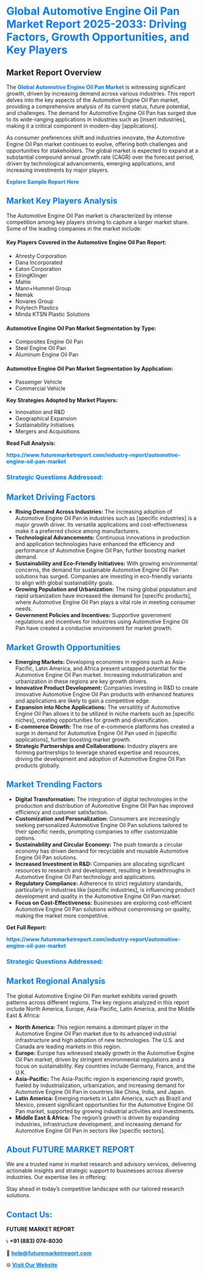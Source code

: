 <h1 style="color: #007BFF;">Global Automotive Engine Oil Pan Market Report 2025-2033: Driving Factors, Growth Opportunities, and Key Players</h1>

<section id="overview">
<h2>Market Report Overview</h2>
<p>The <a href="https://www.futuremarketreport.com/industry-report/automotive-engine-oil-pan-market" style="color: #007BFF; text-decoration: none;"><strong>Global Automotive Engine Oil Pan Market</strong></a> is witnessing significant growth, driven by increasing demand across various industries. This report delves into the key aspects of the Automotive Engine Oil Pan market, providing a comprehensive analysis of its current status, future potential, and challenges. The demand for Automotive Engine Oil Pan has surged due to its wide-ranging applications in industries such as [insert industries], making it a critical component in modern-day [applications].</p>
<p>As consumer preferences shift and industries innovate, the Automotive Engine Oil Pan market continues to evolve, offering both challenges and opportunities for stakeholders. The global market is expected to expand at a substantial compound annual growth rate (CAGR) over the forecast period, driven by technological advancements, emerging applications, and increasing investments by major players.</p>
</section>

<section id="overview">
<p><a href="https://www.futuremarketreport.com/request-sample/reportId=84936" style="color: #007BFF; text-decoration: none;"><strong>Explore Sample Report Here</strong></a></p>
</section>

<section id="key-players">
<h2 style="color: #007BFF;">Market Key Players Analysis</h2>
<p>The Automotive Engine Oil Pan market is characterized by intense competition among key players striving to capture a larger market share. Some of the leading companies in the market include:</p>
<h4>Key Players Covered in the Automotive Engine Oil Pan Report:</h4>
<ul><li>Ahresty Corporation</li><li>Dana Incorporated</li><li>Eaton Corporation</li><li>ElringKlinger</li><li>Mahle</li><li>Mann+Hummel Group</li><li>Nemak</li><li>Novares Group</li><li>Polytech Plastics</li><li>Minda KTSN Plastic Solutions</li></ul>
<h4>Automotive Engine Oil Pan Market Segmentation by Type:</h4>
<ul><li>Composites Engine Oil Pan</li><li>Steel Engine Oil Pan</li><li>Aluminum Engine Oil Pan</li></ul>

<h4>Automotive Engine Oil Pan Market Segmentation by Application:</h4>
<ul><li>Passenger Vehicle</li><li>Commercial Vehicle</li></ul>
<p><strong>Key Strategies Adopted by Market Players:</strong></p>
<ul>
<li>Innovation and R&D</li>
<li>Geographical Expansion</li>
<li>Sustainability Initiatives</li>
<li>Mergers and Acquisitions</li>
</ul>
</section>

<section>
<p><strong>Read Full Analysis: </strong></p><a href="https://www.futuremarketreport.com/industry-report/automotive-engine-oil-pan-market" style="color: #007BFF; text-decoration: none;"><strong>https://www.futuremarketreport.com/industry-report/automotive-engine-oil-pan-market</strong></a>
<h3 style="color: #007BFF;">Strategic Questions Addressed:</h3>
</section>

<section id="driving-factors">
<h2 style="color: #007BFF;">Market Driving Factors</h2>
<ul>
<li><strong>Rising Demand Across Industries:</strong> The increasing adoption of Automotive Engine Oil Pan in industries such as [specific industries] is a major growth driver. Its versatile applications and cost-effectiveness make it a preferred choice among manufacturers.</li>
<li><strong>Technological Advancements:</strong> Continuous innovations in production and application technologies have enhanced the efficiency and performance of Automotive Engine Oil Pan, further boosting market demand.</li>
<li><strong>Sustainability and Eco-Friendly Initiatives:</strong> With growing environmental concerns, the demand for sustainable Automotive Engine Oil Pan solutions has surged. Companies are investing in eco-friendly variants to align with global sustainability goals.</li>
<li><strong>Growing Population and Urbanization:</strong> The rising global population and rapid urbanization have increased the demand for [specific products], where Automotive Engine Oil Pan plays a vital role in meeting consumer needs.</li>
<li><strong>Government Policies and Incentives:</strong> Supportive government regulations and incentives for industries using Automotive Engine Oil Pan have created a conducive environment for market growth.</li>
</ul>
</section>

<section id="growth-opportunities">
<h2 style="color: #007BFF;">Market Growth Opportunities</h2>
<ul>
<li><strong>Emerging Markets:</strong> Developing economies in regions such as Asia-Pacific, Latin America, and Africa present untapped potential for the Automotive Engine Oil Pan market. Increasing industrialization and urbanization in these regions are key growth drivers.</li>
<li><strong>Innovative Product Development:</strong> Companies investing in R&D to create innovative Automotive Engine Oil Pan products with enhanced features and applications are likely to gain a competitive edge.</li>
<li><strong>Expansion into Niche Applications:</strong> The versatility of Automotive Engine Oil Pan allows it to be utilized in niche markets such as [specific niches], creating opportunities for growth and diversification.</li>
<li><strong>E-commerce Growth:</strong> The rise of e-commerce platforms has created a surge in demand for Automotive Engine Oil Pan used in [specific applications], further boosting market growth.</li>
<li><strong>Strategic Partnerships and Collaborations:</strong> Industry players are forming partnerships to leverage shared expertise and resources, driving the development and adoption of Automotive Engine Oil Pan products globally.</li>
</ul>
</section>

<section id="trending-factors">
<h2 style="color: #007BFF;">Market Trending Factors</h2>
<ul>
<li><strong>Digital Transformation:</strong> The integration of digital technologies in the production and distribution of Automotive Engine Oil Pan has improved efficiency and customer satisfaction.</li>
<li><strong>Customization and Personalization:</strong> Consumers are increasingly seeking personalized Automotive Engine Oil Pan solutions tailored to their specific needs, prompting companies to offer customizable options.</li>
<li><strong>Sustainability and Circular Economy:</strong> The push towards a circular economy has driven demand for recyclable and reusable Automotive Engine Oil Pan solutions.</li>
<li><strong>Increased Investment in R&D:</strong> Companies are allocating significant resources to research and development, resulting in breakthroughs in Automotive Engine Oil Pan technology and applications.</li>
<li><strong>Regulatory Compliance:</strong> Adherence to strict regulatory standards, particularly in industries like [specific industries], is influencing product development and quality in the Automotive Engine Oil Pan market.</li>
<li><strong>Focus on Cost-Effectiveness:</strong> Businesses are exploring cost-efficient Automotive Engine Oil Pan solutions without compromising on quality, making the market more competitive.</li>
</ul>
</section>

<section>
<p><strong>Get Full Report: </strong></p><a href="https://www.futuremarketreport.com/industry-report/automotive-engine-oil-pan-market" style="color: #007BFF; text-decoration: none;"><strong>https://www.futuremarketreport.com/industry-report/automotive-engine-oil-pan-market</strong></a>
<h3 style="color: #007BFF;">Strategic Questions Addressed:</h3>
</section>


<section id="regional-analysis">
<h2 style="color: #007BFF;">Market Regional Analysis</h2>
<p>The global Automotive Engine Oil Pan market exhibits varied growth patterns across different regions. The key regions analyzed in this report include North America, Europe, Asia-Pacific, Latin America, and the Middle East & Africa:</p>
<ul>
<li><strong>North America:</strong> This region remains a dominant player in the Automotive Engine Oil Pan market due to its advanced industrial infrastructure and high adoption of new technologies. The U.S. and Canada are leading markets in this region.</li>
<li><strong>Europe:</strong> Europe has witnessed steady growth in the Automotive Engine Oil Pan market, driven by stringent environmental regulations and a focus on sustainability. Key countries include Germany, France, and the U.K.</li>
<li><strong>Asia-Pacific:</strong> The Asia-Pacific region is experiencing rapid growth, fueled by industrialization, urbanization, and increasing demand for Automotive Engine Oil Pan in countries like China, India, and Japan.</li>
<li><strong>Latin America:</strong> Emerging markets in Latin America, such as Brazil and Mexico, present significant opportunities for the Automotive Engine Oil Pan market, supported by growing industrial activities and investments.</li>
<li><strong>Middle East & Africa:</strong> The region’s growth is driven by expanding industries, infrastructure development, and increasing demand for Automotive Engine Oil Pan in sectors like [specific sectors].</li>
</ul>
</section>

<footer>
<h2 style="color: #007BFF;">About FUTURE MARKET REPORT</h2>
<p>We are a trusted name in market research and advisory services, delivering actionable insights and strategic support to businesses across diverse industries. Our expertise lies in offering:</p>

<p>Stay ahead in today’s competitive landscape with our tailored research solutions.</p>

<h2 style="color: #007BFF;">Contact Us:</h2>
<p><strong>FUTURE MARKET REPORT</strong></p>
<p>📞 <strong>+91 (883) 074-8030</strong></p>
<p>📧 <strong><a href="mailto:help@futuremarketreport.com" style="color: #007BFF;">help@futuremarketreport.com</a></strong></p>
<p>🌐 <strong><a href="https://www.futuremarketreport.com/" style="color: #007BFF;">Visit Our Website</a></strong></p>
</footer>
